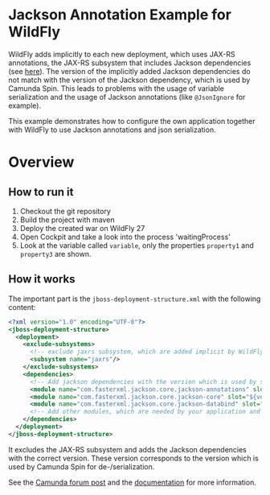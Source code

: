Jackson Annotation Example for WildFly
==========================================

WildFly adds implicitly to each new deployment, which uses JAX-RS annotations, the JAX-RS subsystem that includes Jackson dependencies (see [here][WFLY-27]).
The version of the implicitly added Jackson dependencies do not match with the version of the Jackson dependency,
which is used by Camunda Spin. This leads to problems with the usage of variable serialization and the usage of Jackson annotations (like `@JsonIgnore` for example).

This example demonstrates how to configure the own application together with WildFly to use Jackson annotations
and json serialization.

# Overview

## How to run it

1. Checkout the git repository
2. Build the project with maven
3. Deploy the created war on WildFly 27
4. Open Cockpit and take a look into the process 'waitingProcess'
5. Look at the variable called `variable`, only the properties `property1` and `property3` are shown.

## How it works

The important part is the `jboss-deployment-structure.xml` with the following content:

```xml
<?xml version="1.0" encoding="UTF-8"?>
<jboss-deployment-structure>
  <deployment>
    <exclude-subsystems>
      <!-- exclude jaxrs subsystem, which are added implicit by WildFly -->
      <subsystem name="jaxrs"/>
    </exclude-subsystems>
    <dependencies>
      <!-- Add jackson dependencies with the version which is used by spin. -->
      <module name="com.fasterxml.jackson.core.jackson-annotations" slot="${version}" export="true"/>
      <module name="com.fasterxml.jackson.core.jackson-core" slot="${version}" export="true"/>
      <module name="com.fasterxml.jackson.core.jackson-databind" slot="${version}" export="true"/>
      <!-- Add other modules, which are needed by your application and part of the jaxrs subsystem -->
    </dependencies>
  </deployment>
</jboss-deployment-structure>
```

It excludes the JAX-RS subsystem and adds the Jackson dependencies with the correct version.
These version corresponds to the version which is used by Camunda Spin for de-/serialization.

See the [Camunda forum post](https://forum.camunda.org/t/camunda-json-marshalling-and-jsonignore/271/19)
and the [documentation](https://docs.camunda.org/manual/7.19/installation/full/jboss/manual/#problems-with-jackson-annotations) for more information.

[WFLY-27]: https://docs.wildfly.org/27/Developer_Guide.html#Implicit_module_dependencies_for_deployments